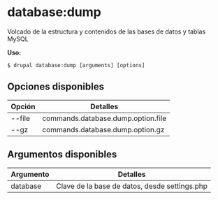 # database:dump
Volcado de la estructura y contenidos de las bases de datos y tablas MySQL

**Uso:**
```
$ drupal database:dump [arguments] [options]
```

## Opciones disponibles
Opción | Detalles
-------|-------------
--file | commands.database.dump.option.file
--gz | commands.database.dump.option.gz

## Argumentos disponibles
Argumento | Detalles
---------|-------------
database | Clave de la base de datos, desde settings.php
